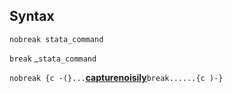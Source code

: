 ## Syntax

`nobreak stata_command`

`break`<span class="nowrap"> _`stata_command`

`nobreak {c -(}...`[<strong>capture</strong>](http://www.stata.com/help.cgi?capture)[<strong>noisily</strong>](http://www.stata.com/help.cgi?noisily)`break......{c )-}`
